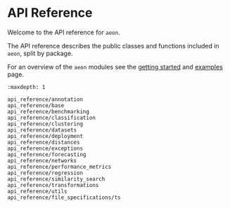 # API Reference

Welcome to the API reference for `aeon`.

The API reference describes the public classes and functions included in `aeon`, split
by package.

For an overview of the `aeon` modules see the [getting started](getting_started.md)
and [examples](examples.md) page.

```{toctree}
:maxdepth: 1

api_reference/annotation
api_reference/base
api_reference/benchmarking
api_reference/classification
api_reference/clustering
api_reference/datasets
api_reference/deployment
api_reference/distances
api_reference/exceptions
api_reference/forecasting
api_reference/networks
api_reference/performance_metrics
api_reference/regression
api_reference/similarity_search
api_reference/transformations
api_reference/utils
api_reference/file_specifications/ts
```
